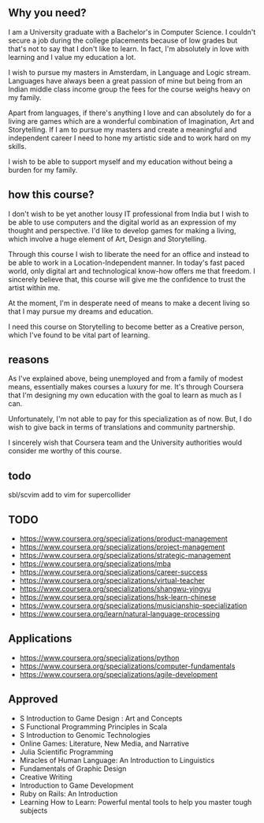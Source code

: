 ## Why you need?

I am a University graduate with a Bachelor's in Computer Science. I couldn't secure a job during the college placements because of low grades but that's not to say that I don't like to learn. In fact, I'm absolutely in love with learning and I value my education a lot. 

I wish to pursue my masters in Amsterdam, in Language and Logic stream. Languages have always been a great passion of mine but being from an Indian middle class income group the fees for the course weighs heavy on my family.  

Apart from languages, if there's anything I love and can absolutely do for a living are games which are a wonderful combination of Imagination, Art and Storytelling. If I am to pursue my masters and create a meaningful and independent career I need to hone my artistic side and to work hard on my skills. 

I wish to be able to support myself and my education without being a burden for my family.


## how this course?

I don't wish to be yet another lousy IT professional from India but I wish to be able to use computers and the digital world as an expression of my thought and perspective. I'd like to develop games for making a living, which involve a huge element of Art, Design and Storytelling. 

Through this course I wish to liberate the need for an office and instead to be able to work in a Location-Independent manner. In today's fast paced world, only digital art and technological know-how offers me that freedom. I sincerely believe that, this course will give me the confidence to trust the artist within me. 

At the moment, I'm in desperate need of means to make a decent living so that I may pursue my dreams and education. 

I need this course on Storytelling to become better as a Creative person, which I've found to be vital part of learning.

## reasons
As I've explained above, being unemployed and from a family of modest means, essentially makes courses a luxury for me. It's through Coursera that I'm designing my own education with the goal to learn as much as I can.

Unfortunately, I'm not able to pay for this specialization as of now. But, I do wish to give back in terms of translations and community partnership.

I sincerely wish that Coursera team and the University authorities would consider me worthy of this course.

## todo
sbl/scvim
add to vim for supercollider

## TODO


- https://www.coursera.org/specializations/product-management
- https://www.coursera.org/specializations/project-management
- https://www.coursera.org/specializations/strategic-management
- https://www.coursera.org/specializations/mba
- https://www.coursera.org/specializations/career-success
- https://www.coursera.org/specializations/virtual-teacher
- https://www.coursera.org/specializations/shangwu-yingyu
- https://www.coursera.org/specializations/hsk-learn-chinese
- https://www.coursera.org/specializations/musicianship-specialization
- https://www.coursera.org/learn/natural-language-processing


 ## Applications

- https://www.coursera.org/specializations/python
- https://www.coursera.org/specializations/computer-fundamentals
- https://www.coursera.org/specializations/agile-development


## Approved

- S Introduction to Game Design : Art and Concepts
- S Functional Programming Principles in Scala
- S Introduction to Genomic Technologies
- Online Games: Literature, New Media, and Narrative
- Julia Scientific Programming
- Miracles of Human Language: An Introduction to Linguistics
- Fundamentals of Graphic Design
- Creative Writing
- Introduction to Game Development 
- Ruby on Rails: An Introduction
- Learning How to Learn: Powerful mental tools to help you master tough subjects 
